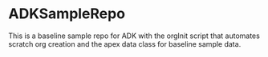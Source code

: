 # ADKSampleRepo
This is a baseline sample repo for ADK with the orgInit script that automates scratch org creation and the apex data class for baseline sample data. 
